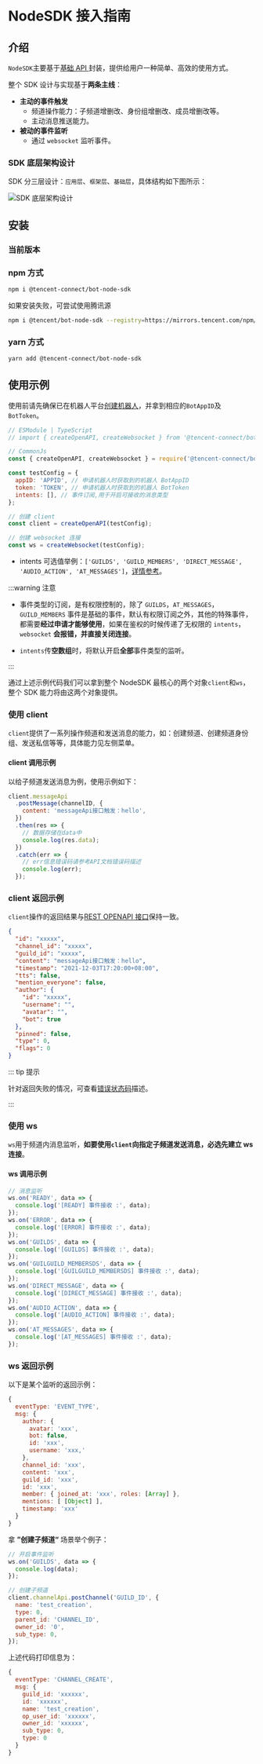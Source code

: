 # NodeSDK 接入指南

## 介绍

`NodeSDK`主要基于[基础 API ](../api/README.md)封装，提供给用户一种简单、高效的使用方式。

整个 SDK 设计与实现基于**两条主线**：

- **主动的事件触发**
  - 频道操作能力：子频道增删改、身份组增删改、成员增删改等。
  - 主动消息推送能力。
- **被动的事件监听**
  - 通过 `websocket` 监听事件。

### SDK 底层架构设计

SDK 分三层设计：`应用层`、`框架层`、`基础层`，具体结构如下图所示：

<img :src="$withBotBase('/images/node-sdk/framework.png')" alt="SDK 底层架构设计">

## 安装

### 当前版本

<NpmBadge packageName="@tencent-connect/bot-node-sdk" />

### npm 方式

```sh
npm i @tencent-connect/bot-node-sdk
```

如果安装失败，可尝试使用腾讯源

```sh
npm i @tencent/bot-node-sdk --registry=https://mirrors.tencent.com/npm/
```

### yarn 方式

```sh
yarn add @tencent-connect/bot-node-sdk
```

## 使用示例

使用前请先确保已在机器人平台[创建机器人](https://bot.q.qq.com/wiki/#_4-%E5%88%9B%E5%BB%BA%E6%9C%BA%E5%99%A8%E4%BA%BA)，并拿到相应的`BotAppID`及`BotToken`。

```js
// ESModule | TypeScript
// import { createOpenAPI, createWebsocket } from '@tencent-connect/bot-node-sdk';

// CommonJs
const { createOpenAPI, createWebsocket } = require('@tencent-connect/bot-node-sdk');

const testConfig = {
  appID: 'APPID', // 申请机器人时获取到的机器人 BotAppID
  token: 'TOKEN', // 申请机器人时获取到的机器人 BotToken
  intents: [], // 事件订阅,用于开启可接收的消息类型
};

// 创建 client
const client = createOpenAPI(testConfig);

// 创建 websocket 连接
const ws = createWebsocket(testConfig);
```

- intents 可选值举例：`['GUILDS', 'GUILD_MEMBERS', 'DIRECT_MESSAGE', 'AUDIO_ACTION', 'AT_MESSAGES']`，[详情参考](https://bot.q.qq.com/wiki/develop/api/gateway/intents.html)。

:::warning 注意

- 事件类型的订阅，是有权限控制的，除了 `GUILDS`，`AT_MESSAGES`，`GUILD_MEMBERS` 事件是基础的事件，默认有权限订阅之外，其他的特殊事件，都需要**经过申请才能够使用**，如果在鉴权的时候传递了无权限的 `intents`，`websocket` **会报错，并直接关闭连接**。

- `intents`传**空数组**时，将默认开启**全部**事件类型的监听。

:::

通过上述示例代码我们可以拿到整个 NodeSDK 最核心的两个对象`client`和`ws`，整个 SDK 能力将由这两个对象提供。

### 使用 client

`client`提供了一系列操作频道和发送消息的能力，如：创建频道、创建频道身份组、发送私信等等，具体能力见左侧菜单。

#### client 调用示例

以给子频道发送消息为例，使用示例如下：

```js
client.messageApi
  .postMessage(channelID, {
    content: 'messageApi接口触发：hello',
  })
  .then(res => {
    // 数据存储在data中
    console.log(res.data);
  })
  .catch(err => {
    // err信息错误码请参考API文档错误码描述
    console.log(err);
  });
```

### client 返回示例

`client`操作的返回结果与[REST OPENAPI 接口](https://bot.q.qq.com/wiki/develop/api/#%E6%8E%A5%E5%8F%A3%E8%AF%B4%E6%98%8E)保持一致。

```json
{
  "id": "xxxxx",
  "channel_id": "xxxxx",
  "guild_id": "xxxxx",
  "content": "messageApi接口触发：hello",
  "timestamp": "2021-12-03T17:20:00+08:00",
  "tts": false,
  "mention_everyone": false,
  "author": {
    "id": "xxxxx",
    "username": "",
    "avatar": "",
    "bot": true
  },
  "pinned": false,
  "type": 0,
  "flags": 0
}
```

::: tip 提示

针对返回失败的情况，可查看[错误状态码](../api/openapi/error/error.md#错误处理)描述。

:::

### 使用 ws

`ws`用于频道内消息监听，**如要使用`client`向指定子频道发送消息，必选先建立 ws 连接**。

#### ws 调用示例

```js
// 消息监听
ws.on('READY', data => {
  console.log('[READY] 事件接收 :', data);
});
ws.on('ERROR', data => {
  console.log('[ERROR] 事件接收 :', data);
});
ws.on('GUILDS', data => {
  console.log('[GUILDS] 事件接收 :', data);
});
ws.on('GUILGUILD_MEMBERSDS', data => {
  console.log('[GUILGUILD_MEMBERSDS] 事件接收 :', data);
});
ws.on('DIRECT_MESSAGE', data => {
  console.log('[DIRECT_MESSAGE] 事件接收 :', data);
});
ws.on('AUDIO_ACTION', data => {
  console.log('[AUDIO_ACTION] 事件接收 :', data);
});
ws.on('AT_MESSAGES', data => {
  console.log('[AT_MESSAGES] 事件接收 :', data);
});
```

### ws 返回示例

以下是某个监听的返回示例：

```js
{
  eventType: 'EVENT_TYPE',
  msg: {
    author: {
      avatar: 'xxx',
      bot: false,
      id: 'xxx',
      username: 'xxx,'
    },
    channel_id: 'xxx',
    content: 'xxx',
    guild_id: 'xxx',
    id: 'xxx',
    member: { joined_at: 'xxx', roles: [Array] },
    mentions: [ [Object] ],
    timestamp: 'xxx'
  }
}
```

拿 **”创建子频道“** 场景举个例子：

```js
// 开启事件监听
ws.on('GUILDS', data => {
  console.log(data);
});

// 创建子频道
client.channelApi.postChannel('GUILD_ID', {
  name: 'test_creation',
  type: 0,
  parent_id: 'CHANNEL_ID',
  owner_id: '0',
  sub_type: 0,
});
```

上述代码打印信息为：

```js
{
  eventType: 'CHANNEL_CREATE',
  msg: {
    guild_id: 'xxxxxx',
    id: 'xxxxxx',
    name: 'test_creation',
    op_user_id: 'xxxxxx',
    owner_id: 'xxxxxx',
    sub_type: 0,
    type: 0
  }
}
```
